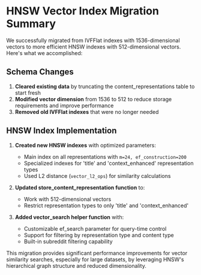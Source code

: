 
# HNSW Vector Index Migration Summary

We successfully migrated from IVFFlat indexes with 1536-dimensional vectors to more efficient HNSW indexes with 512-dimensional vectors. Here's what we accomplished:

## Schema Changes

1. **Cleared existing data** by truncating the content_representations table to start fresh
2. **Modified vector dimension** from 1536 to 512 to reduce storage requirements and improve performance
3. **Removed old IVFFlat indexes** that were no longer needed

## HNSW Index Implementation

1. **Created new HNSW indexes** with optimized parameters:
   - Main index on all representations with `m=24, ef_construction=200`
   - Specialized indexes for 'title' and 'context_enhanced' representation types
   - Used L2 distance (`vector_l2_ops`) for similarity calculations

2. **Updated store_content_representation function** to:
   - Work with 512-dimensional vectors
   - Restrict representation types to only 'title' and 'context_enhanced'

3. **Added vector_search helper function** with:
   - Customizable ef_search parameter for query-time control
   - Support for filtering by representation type and content type
   - Built-in subreddit filtering capability

This migration provides significant performance improvements for vector similarity searches, especially for large datasets, by leveraging HNSW's hierarchical graph structure and reduced dimensionality.
